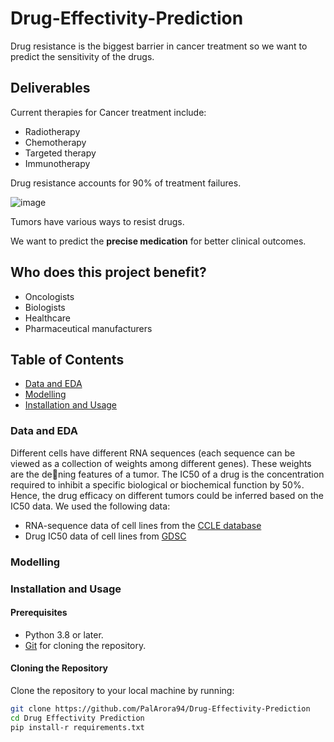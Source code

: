 # Drug-Effectivity-Prediction
Drug resistance is the biggest barrier in cancer treatment so we want to predict the sensitivity of the drugs.

## Deliverables

Current therapies for Cancer treatment include:
- Radiotherapy
- Chemotherapy
- Targeted therapy
- Immunotherapy

Drug resistance accounts for 90% of treatment failures.

![image](https://github.com/PalArora94/Drug-Effectivity-Prediction/assets/112106840/b7a3ad6c-82f8-4f87-a327-1992f19ceb91)

Tumors have various ways to resist drugs.

We want to predict the **precise medication** for better clinical outcomes.

## Who does this project benefit?
- Oncologists
- Biologists
- Healthcare
- Pharmaceutical manufacturers

## Table of Contents
- [Data and EDA](#data-and-eda)
- [Modelling](#modelling)
- [Installation and Usage](#installation-and-usage)

### Data and EDA
Different cells have different RNA sequences (each sequence can be viewed as a collection of weights among different genes). These weights are the dening features of a tumor. The IC50 of a drug is the concentration required to inhibit a specific biological or biochemical function by 50%. Hence, the drug efficacy on different tumors could be inferred based on the IC50 data. We used the following data:

- RNA-sequence data of cell lines from the [CCLE database](https://www.cancerrxgene.org/gdsc1000/GDSC1000_WebResources/Home.html)
- Drug IC50 data of cell lines from [GDSC](https://depmap.org/portal/download/all/)

### Modelling

### Installation and Usage

#### Prerequisites

- Python 3.8 or later.
- [Git](https://git-scm.com/downloads) for cloning the repository.
  
#### Cloning the Repository

Clone the repository to your local machine by running:

```bash
git clone https://github.com/PalArora94/Drug-Effectivity-Prediction
cd Drug Effectivity Prediction
pip install-r requirements.txt
